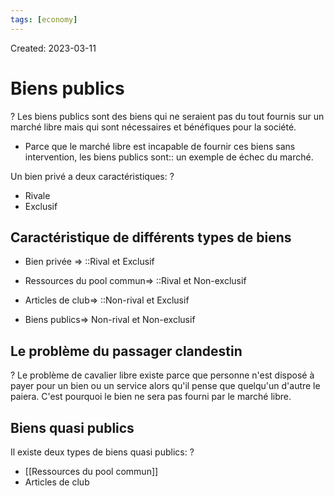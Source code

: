 ```yaml
---
tags: [economy] 
---
```

Created: 2023-03-11

# Biens publics
?
Les biens publics sont des biens qui ne seraient pas du tout fournis sur un marché libre mais qui sont nécessaires et bénéfiques pour la société.
<!--SR:!2023-04-19,20,190-->

- Parce que le marché libre est incapable de fournir ces biens sans intervention, les biens publics sont:: un exemple de échec du marché.
<!--SR:!2023-04-16,19,210-->

Un bien privé a deux caractéristiques:
?
- Rivale
- Exclusif
<!--SR:!2023-04-16,24,250-->

## Caractéristique de différents types de biens
- Bien privée => ::Rival et Exclusif
<!--SR:!2023-04-19,26,250-->
- Ressources du pool commun=> ::Rival et Non-exclusif
<!--SR:!2023-04-12,21,250-->
- Articles de club=> ::Non-rival et Exclusif
<!--SR:!2023-06-01,52,250-->
- Biens publics=> Non-rival et Non-exclusif

## Le problème du passager clandestin
?
Le problème de cavalier libre existe parce que personne n'est disposé à payer pour un bien ou un service alors qu'il pense que quelqu'un d'autre le paiera. C'est pourquoi le bien ne sera pas fourni par le marché libre.
<!--SR:!2023-04-15,23,250-->

## Biens quasi publics
Il existe deux types de biens quasi publics:
?
- [[Ressources du pool commun]]
- Articles de club
<!--SR:!2023-05-30,51,250-->


